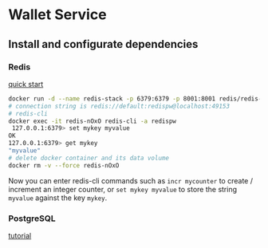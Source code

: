 # Wallet Service

## Install and configurate dependencies
### Redis
[quick start](https://redis.io/learn/howtos/quick-start)
```sh
docker run -d --name redis-stack -p 6379:6379 -p 8001:8001 redis/redis-stack:latest
# connection string is redis://default:redispw@localhost:49153
# redis-cli
docker exec -it redis-nOxO redis-cli -a redispw
 127.0.0.1:6379> set mykey myvalue
OK
127.0.0.1:6379> get mykey
"myvalue" 
# delete docker container and its data volume
docker rm -v --force redis-nOxO
```
Now you can enter redis-cli commands such as `incr mycounter` to create / increment an integer counter, or `set mykey myvalue` to store the string `myvalue` against the key `mykey`.
### PostgreSQL
[tutorial](https://www.postgresql.org/docs/current/tutorial.html)
